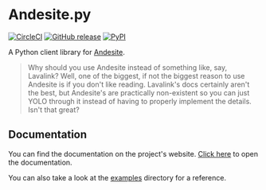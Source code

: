 # Andesite.py
[![CircleCI](https://circleci.com/gh/gieseladev/andesite.py.svg?style=svg)](https://circleci.com/gh/gieseladev/andesite.py)
[![GitHub release](https://img.shields.io/github/tag/gieseladev/andesite.py.svg)](https://github.com/gieseladev/andesite.py/releases/latest)
[![PyPI](https://img.shields.io/pypi/v/andesite.py.svg)](https://pypi.org/project/andesite.py)

A Python client library for [Andesite](https://github.com/natanbc/andesite-node).

> Why should you use Andesite instead of something like, say, Lavalink?
> Well, one of the biggest, if not the biggest reason to use Andesite is if
> you don't like reading. Lavalink's docs certainly aren't the best, but Andesite's
> are practically non-existent so you can just YOLO through it instead of
> having to properly implement the details. Isn't that great?

## Documentation
You can find the documentation on the project's website.
[Click here](https://giesela.dev/andesite/) to open the
documentation.

You can also take a look at the [examples](examples) directory
for a reference.